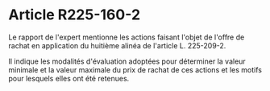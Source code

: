 # Article R225-160-2

Le rapport de l'expert mentionne les actions faisant l'objet de l'offre de rachat en application du huitième alinéa de l'article L. 225-209-2.

Il indique les modalités d'évaluation adoptées pour déterminer la valeur minimale et la valeur maximale du prix de rachat de ces actions et les motifs pour lesquels elles ont été retenues.
